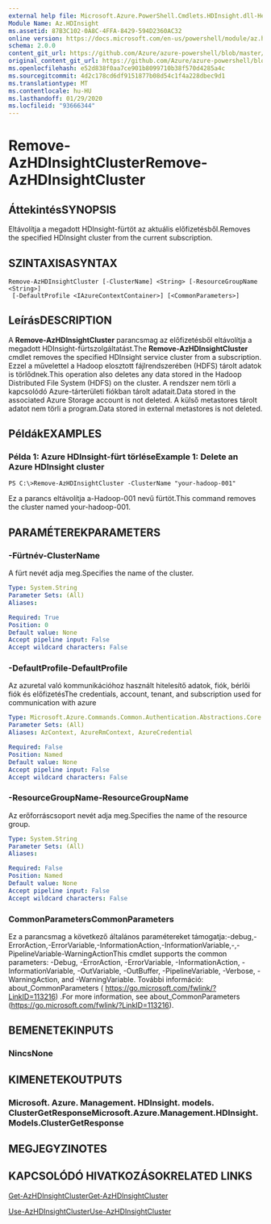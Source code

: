 ```yaml
---
external help file: Microsoft.Azure.PowerShell.Cmdlets.HDInsight.dll-Help.xml
Module Name: Az.HDInsight
ms.assetid: 87B3C102-0A8C-4FFA-8429-594D2360AC32
online version: https://docs.microsoft.com/en-us/powershell/module/az.hdinsight/remove-azhdinsightcluster
schema: 2.0.0
content_git_url: https://github.com/Azure/azure-powershell/blob/master/src/HDInsight/HDInsight/help/Remove-AzHDInsightCluster.md
original_content_git_url: https://github.com/Azure/azure-powershell/blob/master/src/HDInsight/HDInsight/help/Remove-AzHDInsightCluster.md
ms.openlocfilehash: e52d838f0aa7ce901b8099710b38f570d4285a4c
ms.sourcegitcommit: 4d2c178cd6df9151877b08d54c1f4a228dbec9d1
ms.translationtype: MT
ms.contentlocale: hu-HU
ms.lasthandoff: 01/29/2020
ms.locfileid: "93666344"
---
```

# <span data-ttu-id="fedab-101">Remove-AzHDInsightCluster</span><span class="sxs-lookup"><span data-stu-id="fedab-101">Remove-AzHDInsightCluster</span></span>

## <span data-ttu-id="fedab-102">Áttekintés</span><span class="sxs-lookup"><span data-stu-id="fedab-102">SYNOPSIS</span></span>
<span data-ttu-id="fedab-103">Eltávolítja a megadott HDInsight-fürtöt az aktuális előfizetésből.</span><span class="sxs-lookup"><span data-stu-id="fedab-103">Removes the specified HDInsight cluster from the current subscription.</span></span>

## <span data-ttu-id="fedab-104">SZINTAXISA</span><span class="sxs-lookup"><span data-stu-id="fedab-104">SYNTAX</span></span>

```
Remove-AzHDInsightCluster [-ClusterName] <String> [-ResourceGroupName <String>]
 [-DefaultProfile <IAzureContextContainer>] [<CommonParameters>]
```

## <span data-ttu-id="fedab-105">Leírás</span><span class="sxs-lookup"><span data-stu-id="fedab-105">DESCRIPTION</span></span>
<span data-ttu-id="fedab-106">A **Remove-AzHDInsightCluster** parancsmag az előfizetésből eltávolítja a megadott HDInsight-fürtszolgáltatást.</span><span class="sxs-lookup"><span data-stu-id="fedab-106">The **Remove-AzHDInsightCluster** cmdlet removes the specified HDInsight service cluster from a subscription.</span></span>
<span data-ttu-id="fedab-107">Ezzel a művelettel a Hadoop elosztott fájlrendszerében (HDFS) tárolt adatok is törlődnek.</span><span class="sxs-lookup"><span data-stu-id="fedab-107">This operation also deletes any data stored in the Hadoop Distributed File System (HDFS) on the cluster.</span></span>
<span data-ttu-id="fedab-108">A rendszer nem törli a kapcsolódó Azure-tárterületi fiókban tárolt adatait.</span><span class="sxs-lookup"><span data-stu-id="fedab-108">Data stored in the associated Azure Storage account is not deleted.</span></span>
<span data-ttu-id="fedab-109">A külső metastores tárolt adatot nem törli a program.</span><span class="sxs-lookup"><span data-stu-id="fedab-109">Data stored in external metastores is not deleted.</span></span>

## <span data-ttu-id="fedab-110">Példák</span><span class="sxs-lookup"><span data-stu-id="fedab-110">EXAMPLES</span></span>

### <span data-ttu-id="fedab-111">Példa 1: Azure HDInsight-fürt törlése</span><span class="sxs-lookup"><span data-stu-id="fedab-111">Example 1: Delete an Azure HDInsight cluster</span></span>
```
PS C:\>Remove-AzHDInsightCluster -ClusterName "your-hadoop-001"
```

<span data-ttu-id="fedab-112">Ez a parancs eltávolítja a-Hadoop-001 nevű fürtöt.</span><span class="sxs-lookup"><span data-stu-id="fedab-112">This command removes the cluster named your-hadoop-001.</span></span>

## <span data-ttu-id="fedab-113">PARAMÉTEREK</span><span class="sxs-lookup"><span data-stu-id="fedab-113">PARAMETERS</span></span>

### <span data-ttu-id="fedab-114">-Fürtnév</span><span class="sxs-lookup"><span data-stu-id="fedab-114">-ClusterName</span></span>
<span data-ttu-id="fedab-115">A fürt nevét adja meg.</span><span class="sxs-lookup"><span data-stu-id="fedab-115">Specifies the name of the cluster.</span></span>

```yaml
Type: System.String
Parameter Sets: (All)
Aliases:

Required: True
Position: 0
Default value: None
Accept pipeline input: False
Accept wildcard characters: False
```

### <span data-ttu-id="fedab-116">-DefaultProfile</span><span class="sxs-lookup"><span data-stu-id="fedab-116">-DefaultProfile</span></span>
<span data-ttu-id="fedab-117">Az azuretal való kommunikációhoz használt hitelesítő adatok, fiók, bérlői fiók és előfizetés</span><span class="sxs-lookup"><span data-stu-id="fedab-117">The credentials, account, tenant, and subscription used for communication with azure</span></span>

```yaml
Type: Microsoft.Azure.Commands.Common.Authentication.Abstractions.Core.IAzureContextContainer
Parameter Sets: (All)
Aliases: AzContext, AzureRmContext, AzureCredential

Required: False
Position: Named
Default value: None
Accept pipeline input: False
Accept wildcard characters: False
```

### <span data-ttu-id="fedab-118">-ResourceGroupName</span><span class="sxs-lookup"><span data-stu-id="fedab-118">-ResourceGroupName</span></span>
<span data-ttu-id="fedab-119">Az erőforráscsoport nevét adja meg.</span><span class="sxs-lookup"><span data-stu-id="fedab-119">Specifies the name of the resource group.</span></span>

```yaml
Type: System.String
Parameter Sets: (All)
Aliases:

Required: False
Position: Named
Default value: None
Accept pipeline input: False
Accept wildcard characters: False
```

### <span data-ttu-id="fedab-120">CommonParameters</span><span class="sxs-lookup"><span data-stu-id="fedab-120">CommonParameters</span></span>
<span data-ttu-id="fedab-121">Ez a parancsmag a következő általános paramétereket támogatja:-debug,-ErrorAction,-ErrorVariable,-InformationAction,-InformationVariable,-,-PipelineVariable-WarningAction</span><span class="sxs-lookup"><span data-stu-id="fedab-121">This cmdlet supports the common parameters: -Debug, -ErrorAction, -ErrorVariable, -InformationAction, -InformationVariable, -OutVariable, -OutBuffer, -PipelineVariable, -Verbose, -WarningAction, and -WarningVariable.</span></span> <span data-ttu-id="fedab-122">További információ: about_CommonParameters ( https://go.microsoft.com/fwlink/?LinkID=113216) .</span><span class="sxs-lookup"><span data-stu-id="fedab-122">For more information, see about_CommonParameters (https://go.microsoft.com/fwlink/?LinkID=113216).</span></span>

## <span data-ttu-id="fedab-123">BEMENETEK</span><span class="sxs-lookup"><span data-stu-id="fedab-123">INPUTS</span></span>

### <span data-ttu-id="fedab-124">Nincs</span><span class="sxs-lookup"><span data-stu-id="fedab-124">None</span></span>

## <span data-ttu-id="fedab-125">KIMENETEK</span><span class="sxs-lookup"><span data-stu-id="fedab-125">OUTPUTS</span></span>

### <span data-ttu-id="fedab-126">Microsoft. Azure. Management. HDInsight. models. ClusterGetResponse</span><span class="sxs-lookup"><span data-stu-id="fedab-126">Microsoft.Azure.Management.HDInsight.Models.ClusterGetResponse</span></span>

## <span data-ttu-id="fedab-127">MEGJEGYZI</span><span class="sxs-lookup"><span data-stu-id="fedab-127">NOTES</span></span>

## <span data-ttu-id="fedab-128">KAPCSOLÓDÓ HIVATKOZÁSOK</span><span class="sxs-lookup"><span data-stu-id="fedab-128">RELATED LINKS</span></span>

[<span data-ttu-id="fedab-129">Get-AzHDInsightCluster</span><span class="sxs-lookup"><span data-stu-id="fedab-129">Get-AzHDInsightCluster</span></span>](./Get-AzHDInsightCluster.md)

[<span data-ttu-id="fedab-130">Use-AzHDInsightCluster</span><span class="sxs-lookup"><span data-stu-id="fedab-130">Use-AzHDInsightCluster</span></span>](./Use-AzHDInsightCluster.md)


